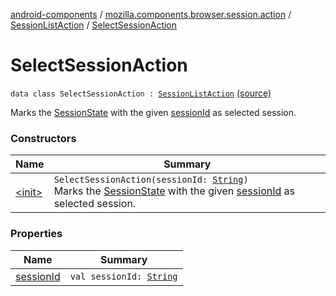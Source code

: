[android-components](../../../index.md) / [mozilla.components.browser.session.action](../../index.md) / [SessionListAction](../index.md) / [SelectSessionAction](./index.md)

# SelectSessionAction

`data class SelectSessionAction : `[`SessionListAction`](../index.md) [(source)](https://github.com/mozilla-mobile/android-components/blob/master/components/browser/state/src/main/java/mozilla/components/browser/session/action/BrowserAction.kt#L29)

Marks the [SessionState](../../../mozilla.components.browser.session.state/-session-state/index.md) with the given [sessionId](session-id.md) as selected session.

### Constructors

| Name | Summary |
|---|---|
| [&lt;init&gt;](-init-.md) | `SelectSessionAction(sessionId: `[`String`](https://kotlinlang.org/api/latest/jvm/stdlib/kotlin/-string/index.html)`)`<br>Marks the [SessionState](../../../mozilla.components.browser.session.state/-session-state/index.md) with the given [sessionId](session-id.md) as selected session. |

### Properties

| Name | Summary |
|---|---|
| [sessionId](session-id.md) | `val sessionId: `[`String`](https://kotlinlang.org/api/latest/jvm/stdlib/kotlin/-string/index.html) |
